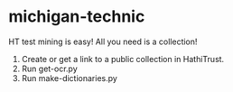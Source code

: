 # michigan-technic
HT test mining is easy! All you need is a collection! 

  1. Create or get a link to a public collection in HathiTrust.
  2. Run get-ocr.py
  3. Run make-dictionaries.py
